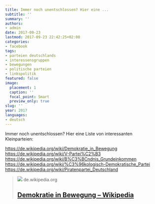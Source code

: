```yaml
---
title: Immer noch unentschlossen? Hier eine ...
subtitle: ''
summary: ''
authors:
- admin
date: 2017-09-23
lastmod: 2017-09-23 22:42:25+02:00
categories:
- facebook
tags:
- parteien deutschlands
- interessensgruppen
- bewegungen
- politische parteien
- linkspolitik
featured: false
image:
  placement: 1
  caption: ''
  focal_point: Smart
  preview_only: true
slug: ''
year: 2017
languages:
- deutsch
---
```


Immer noch unentschlossen? Hier eine Liste von interessanten Kleinparteien:

https://de.wikipedia.org/wiki/Demokratie_in_Bewegung
https://de.wikipedia.org/wiki/V-Partei%C2%B3
https://de.wikipedia.org/wiki/B%C3%BCndnis_Grundeinkommen
https://de.wikipedia.org/wiki/%C3%96kologisch-Demokratische_Partei
https://de.wikipedia.org/wiki/Piratenpartei_Deutschland
> [![](https://upload.wikimedia.org/wikipedia/commons/thumb/4/4c/DiB_Kurzlogo.png/1200px-DiB_Kurzlogo.png)](https://de.wikipedia.org/wiki/Demokratie_in_Bewegung)
> de.wikipedia.org
> ## [Demokratie in Bewegung – Wikipedia](https://de.wikipedia.org/wiki/Demokratie_in_Bewegung)
>